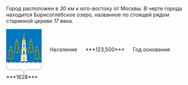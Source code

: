 <!--2021-10-22 01:03:04-->
Город расположен в *30* км к юго-востоку от Москвы.
В черте города находится Борисоглебское озеро, названное по стоящей рядом старинной церкви *17* века.

<span class="dt">
  <img src="Ramenskoye.png" align="middle" width="96px"> &emsp; 
<span class="dtc">
  Население &emsp; ***123,500*** &emsp;
  Год&nbsp;основания &emsp; ***1628***
</span>
</span>